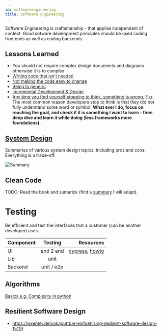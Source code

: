 ```yaml
---
id: softwareengineering
title: Software Engineering
---
```


Software Engineering is craftsmanship - that applies independent of context: Good sotware development principles should be used coding frontends as well as coding backends.

## Lessons Learned
* You should not require complex design documents and diagrams otherwise it is to complex
* [Writing code that isn't needed](https://www.youtube.com/watch?v=JOAq3YN45YE)
* [Not making the code easy to change](https://www.youtube.com/watch?v=eCg_VoFW46s)
* [Being to generic](https://www.youtube.com/watch?v=0wxyOng0-14)
* [Incremental Development & Design](https://www.youtube.com/watch?v=fjpkPe6-580)
* [Any time you find yourself stopping to think, something is wrong.](https://www.codesimplicity.com/post/the-secret-of-fast-programming-stop-thinking/) E.g. The most common reason developers stop to think is that they did not fully understand some word or symbol. **What ever I do, focus on reaching the goal, and check if it is something I want to learn - then deep dive and learn it while doing (less frameworks more foundations).** 

## [System Design](https://github.com/donnemartin/system-design-primer/blob/master/README.md)

Summaries of various system design topics, including pros and cons. Everything is a trade-off.

![Summary](https://camo.githubusercontent.com/14f76dab28dfbfa12ea6b02c6bd0ec726fc17306/687474703a2f2f692e696d6775722e636f6d2f6a7255424146372e706e67)

## Clean Code

TODO: Read the book and sumarize (find a [summary](https://gist.github.com/wojteklu/73c6914cc446146b8b533c0988cf8d29) I will adapt).

# Testing

Be efficient and test the interfaces that a customer (can be another developer) uses. 

| Component |  Testing   |                                                                                                                                        Resources |
| --------- | :--------: | -----------------------------------------------------------------------------------------------------------------------------------------------: |
| UI        | end 2 end  | [cypress](https://www.cypress.io/how-it-works/), [howto](https://medium.com/@darioghilardi/end-to-end-testing-on-a-react-redux-app-10f5a26f2f61) |
| Lib       |    unit    |                                                                                                                                                  |
| Backend   | unit / e2e |                                                                                                                                                  |

## Algorithms

[Basics e.g. Complexity in python](https://www.youtube.com/watch?v=p65AHm9MX80)



## Resilient Software Design

* https://jaxenter.de/unkaputtbar-einfuehrung-resilient-software-design-15119
